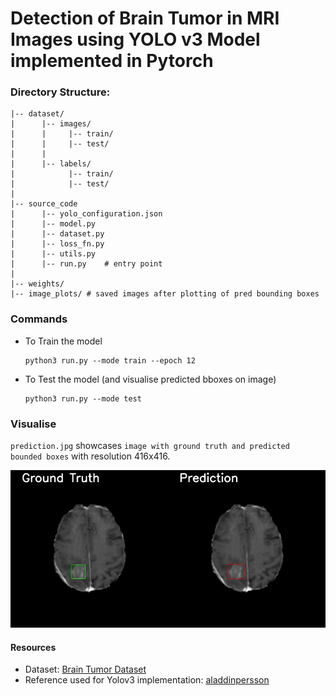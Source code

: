# Detection of Brain Tumor in MRI Images using YOLO v3 Model implemented in Pytorch

### Directory Structure:
```
|-- dataset/
|      |-- images/
|      |     |-- train/   
|      |     |-- test/
|      |
|      |-- labels/
|            |-- train/
|            |-- test/
|
|-- source_code
|      |-- yolo_configuration.json
|      |-- model.py
|      |-- dataset.py
|      |-- loss_fn.py
|      |-- utils.py
|      |-- run.py    # entry point
|
|-- weights/
|-- image_plots/ # saved images after plotting of pred bounding boxes
```

### Commands
- To Train the model
  ```
  python3 run.py --mode train --epoch 12
  ```
- To Test the model (and visualise predicted bboxes on image) 
  ```
  python3 run.py --mode test
  ```
  
### Visualise
`prediction.jpg` showcases `image with ground truth and predicted bounded boxes` with resolution 416x416.

![image](https://github.com/mr-ravin/Brain-Tumor-Detection-MRI-using-YOLO-v3-Pytorch/blob/main/prediction.jpg?raw=true)


#### Resources
- Dataset: [Brain Tumor Dataset](https://www.kaggle.com/datasets/davidbroberts/brain-tumor-object-detection-datasets)
- Reference used for Yolov3 implementation: [aladdinpersson](https://github.com/aladdinpersson/Machine-Learning-Collection/tree/master/ML/Pytorch/object_detection/YOLOv3)
